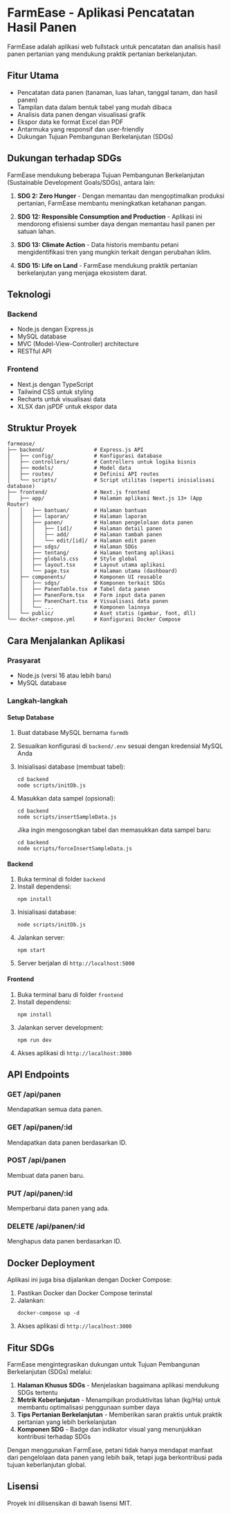 # FarmEase - Aplikasi Pencatatan Hasil Panen

FarmEase adalah aplikasi web fullstack untuk pencatatan dan analisis hasil panen pertanian yang mendukung praktik pertanian berkelanjutan.

## Fitur Utama

- Pencatatan data panen (tanaman, luas lahan, tanggal tanam, dan hasil panen)
- Tampilan data dalam bentuk tabel yang mudah dibaca
- Analisis data panen dengan visualisasi grafik
- Ekspor data ke format Excel dan PDF
- Antarmuka yang responsif dan user-friendly
- Dukungan Tujuan Pembangunan Berkelanjutan (SDGs)

## Dukungan terhadap SDGs

FarmEase mendukung beberapa Tujuan Pembangunan Berkelanjutan (Sustainable Development Goals/SDGs), antara lain:

1. **SDG 2: Zero Hunger** - Dengan memantau dan mengoptimalkan produksi pertanian, FarmEase membantu meningkatkan ketahanan pangan.
   
2. **SDG 12: Responsible Consumption and Production** - Aplikasi ini mendorong efisiensi sumber daya dengan memantau hasil panen per satuan lahan.
   
3. **SDG 13: Climate Action** - Data historis membantu petani mengidentifikasi tren yang mungkin terkait dengan perubahan iklim.
   
4. **SDG 15: Life on Land** - FarmEase mendukung praktik pertanian berkelanjutan yang menjaga ekosistem darat.

## Teknologi

### Backend
- Node.js dengan Express.js
- MySQL database
- MVC (Model-View-Controller) architecture
- RESTful API

### Frontend
- Next.js dengan TypeScript
- Tailwind CSS untuk styling
- Recharts untuk visualisasi data
- XLSX dan jsPDF untuk ekspor data

## Struktur Proyek

```
farmease/
├── backend/                # Express.js API
│   ├── config/             # Konfigurasi database
│   ├── controllers/        # Controllers untuk logika bisnis
│   ├── models/             # Model data
│   ├── routes/             # Definisi API routes
│   └── scripts/            # Script utilitas (seperti inisialisasi database)
├── frontend/               # Next.js frontend
│   ├── app/                # Halaman aplikasi Next.js 13+ (App Router)
│   │   ├── bantuan/        # Halaman bantuan
│   │   ├── laporan/        # Halaman laporan
│   │   ├── panen/          # Halaman pengelolaan data panen
│   │   │   ├── [id]/       # Halaman detail panen
│   │   │   ├── add/        # Halaman tambah panen
│   │   │   └── edit/[id]/  # Halaman edit panen
│   │   ├── sdgs/           # Halaman SDGs
│   │   ├── tentang/        # Halaman tentang aplikasi
│   │   ├── globals.css     # Style global
│   │   ├── layout.tsx      # Layout utama aplikasi
│   │   └── page.tsx        # Halaman utama (dashboard)
│   ├── components/         # Komponen UI reusable
│   │   ├── sdgs/           # Komponen terkait SDGs
│   │   ├── PanenTable.tsx  # Tabel data panen
│   │   ├── PanenForm.tsx   # Form input data panen
│   │   ├── PanenChart.tsx  # Visualisasi data panen
│   │   └── ...             # Komponen lainnya
│   └── public/             # Aset statis (gambar, font, dll)
└── docker-compose.yml      # Konfigurasi Docker Compose
```

## Cara Menjalankan Aplikasi

### Prasyarat
- Node.js (versi 16 atau lebih baru)
- MySQL database

### Langkah-langkah

#### Setup Database
1. Buat database MySQL bernama `farmdb`
2. Sesuaikan konfigurasi di `backend/.env` sesuai dengan kredensial MySQL Anda
3. Inisialisasi database (membuat tabel):
   ```
   cd backend
   node scripts/initDb.js
   ```
4. Masukkan data sampel (opsional):
   ```
   cd backend
   node scripts/insertSampleData.js
   ```
   
   Jika ingin mengosongkan tabel dan memasukkan data sampel baru:
   ```
   cd backend
   node scripts/forceInsertSampleData.js
   ```
   
#### Backend
1. Buka terminal di folder `backend`
2. Install dependensi:
   ```
   npm install
   ```
3. Inisialisasi database:
   ```
   node scripts/initDb.js
   ```
4. Jalankan server:
   ```
   npm start
   ```
5. Server berjalan di `http://localhost:5000`

#### Frontend
1. Buka terminal baru di folder `frontend`
2. Install dependensi:
   ```
   npm install
   ```
3. Jalankan server development:
   ```
   npm run dev
   ```
4. Akses aplikasi di `http://localhost:3000`

## API Endpoints

### GET /api/panen
Mendapatkan semua data panen.

### GET /api/panen/:id
Mendapatkan data panen berdasarkan ID.

### POST /api/panen
Membuat data panen baru.

### PUT /api/panen/:id
Memperbarui data panen yang ada.

### DELETE /api/panen/:id
Menghapus data panen berdasarkan ID.

## Docker Deployment

Aplikasi ini juga bisa dijalankan dengan Docker Compose:

1. Pastikan Docker dan Docker Compose terinstal
2. Jalankan:
   ```
   docker-compose up -d
   ```
3. Akses aplikasi di `http://localhost:3000`

## Fitur SDGs

FarmEase mengintegrasikan dukungan untuk Tujuan Pembangunan Berkelanjutan (SDGs) melalui:

1. **Halaman Khusus SDGs** - Menjelaskan bagaimana aplikasi mendukung SDGs tertentu
2. **Metrik Keberlanjutan** - Menampilkan produktivitas lahan (kg/Ha) untuk membantu optimalisasi penggunaan sumber daya
3. **Tips Pertanian Berkelanjutan** - Memberikan saran praktis untuk praktik pertanian yang lebih berkelanjutan
4. **Komponen SDG** - Badge dan indikator visual yang menunjukkan kontribusi terhadap SDGs

Dengan menggunakan FarmEase, petani tidak hanya mendapat manfaat dari pengelolaan data panen yang lebih baik, tetapi juga berkontribusi pada tujuan keberlanjutan global.

## Lisensi

Proyek ini dilisensikan di bawah lisensi MIT.